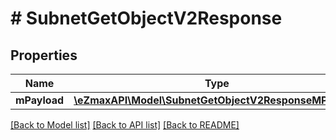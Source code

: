 # # SubnetGetObjectV2Response

## Properties

Name | Type | Description | Notes
------------ | ------------- | ------------- | -------------
**mPayload** | [**\eZmaxAPI\Model\SubnetGetObjectV2ResponseMPayload**](SubnetGetObjectV2ResponseMPayload.md) |  |

[[Back to Model list]](../../README.md#models) [[Back to API list]](../../README.md#endpoints) [[Back to README]](../../README.md)
